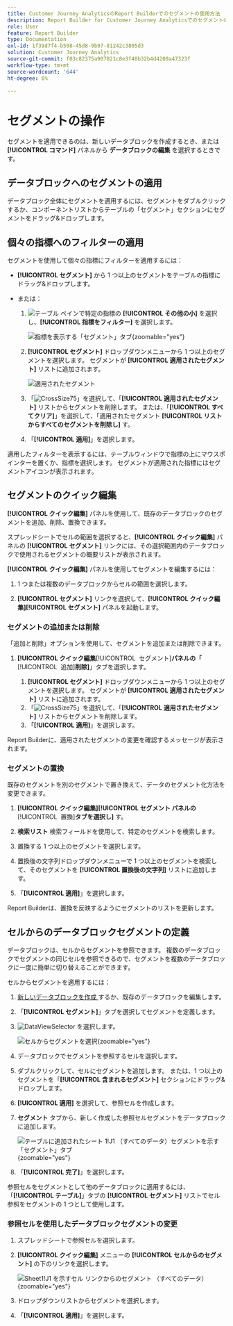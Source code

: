 ```yaml
---
title: Customer Journey AnalyticsのReport Builderでのセグメントの使用方法
description: Report Builder for Customer Journey Analyticsでのセグメントの使用方法について説明します
role: User
feature: Report Builder
type: Documentation
exl-id: 1f39d7f4-b508-45d8-9b97-81242c3805d3
solution: Customer Journey Analytics
source-git-commit: f03c82375a907821c8e3f40b32b4d4200a47323f
workflow-type: tm+mt
source-wordcount: '644'
ht-degree: 6%

---
```


# セグメントの操作

セグメントを適用できるのは、新しいデータブロックを作成するとき、または **[!UICONTROL コマンド]** パネルから **データブロックの編集** を選択するときです。

## データブロックへのセグメントの適用

データブロック全体にセグメントを適用するには、セグメントをダブルクリックするか、コンポーネントリストからテーブルの「セグメント」セクションにセグメントをドラッグ&amp;ドロップします。

## 個々の指標へのフィルターの適用

セグメントを使用して個々の指標にフィルターを適用するには：

* **[!UICONTROL セグメント]** から 1 つ以上のセグメントをテーブルの指標にドラッグ&amp;ドロップします。

* または：

   1. ![ テーブル ](/help/assets/icons/MoreSmall.svg) ペインで特定の指標の **[!UICONTROL その他の小]** を選択し、**[!UICONTROL 指標をフィルター]** を選択します。

      ![ 指標を表示する「セグメント」タブ ](./assets/filter-metric.png){zoomable="yes"}

   1. **[!UICONTROL セグメント]** ドロップダウンメニューから 1 つ以上のセグメントを選択します。 セグメントが **[!UICONTROL 適用されたセグメント]** リストに追加されます。

      ![ 適用されたセグメント ](assets/segments-applied.png)
   1. 「![CrossSize75](/help/assets/icons/CrossSize75.svg)」を選択して、「**[!UICONTROL 適用されたセグメント]** リストからセグメントを削除します。 または、「**[!UICONTROL すべてクリア]**」を選択して、「適用されたセグメント **[!UICONTROL リストからすべてのセグメントを削除し]** す。
   1. 「**[!UICONTROL 適用]**」を選択します。

適用したフィルターを表示するには、テーブルウィンドウで指標の上にマウスポインターを置くか、指標を選択します。 セグメントが適用された指標にはセグメントアイコンが表示されます。


## セグメントのクイック編集

**[!UICONTROL クイック編集]** パネルを使用して、既存のデータブロックのセグメントを追加、削除、置換できます。

スプレッドシートでセルの範囲を選択すると、**[!UICONTROL クイック編集]** パネルの **[!UICONTROL セグメント]** リンクには、その選択範囲内のデータブロックで使用されるセグメントの概要リストが表示されます。

**[!UICONTROL クイック編集]** パネルを使用してセグメントを編集するには：

1. 1 つまたは複数のデータブロックからセルの範囲を選択します。

1. **[!UICONTROL セグメント]** リンクを選択して、**[!UICONTROL クイック編集]**&#x200B;**[!UICONTROL セグメント]** パネルを起動します。


### セグメントの追加または削除

「追加と削除」オプションを使用して、セグメントを追加または削除できます。

1. **[!UICONTROL クイック編集**&#x200B;[!UICONTROL &#x200B; セグメント &#x200B;]&#x200B;**パネルの「**&#x200B;[!UICONTROL &#x200B; 追加 &#x200B;]&#x200B;**削除]**」タブを選択します。


   1. **[!UICONTROL セグメント]** ドロップダウンメニューから 1 つ以上のセグメントを選択します。 セグメントが **[!UICONTROL 適用されたセグメント]** リストに追加されます。
   1. 「![CrossSize75](/help/assets/icons/CrossSize75.svg)」を選択して、「**[!UICONTROL 適用されたセグメント]** リストからセグメントを削除します。
   1. 「**[!UICONTROL 適用]**」を選択します。

Report Builderに、適用されたセグメントの変更を確認するメッセージが表示されます。

### セグメントの置換

既存のセグメントを別のセグメントで置き換えて、データのセグメント化方法を変更できます。

1. **[!UICONTROL クイック編集]**&#x200B;**[!UICONTROL セグメント パネルの**&#x200B;[!UICONTROL &#x200B; 置換 &#x200B;]&#x200B;**タブを選択し]** す。

1. **検索リスト** 検索フィールドを使用して、特定のセグメントを検索します。

1. 置換する 1 つ以上のセグメントを選択します。

1. 置換後の文字列ドロップダウンメニューで 1 つ以上のセグメントを検索して、そのセグメントを **[!UICONTROL 置換後の文字列]** リストに追加します。

1. 「**[!UICONTROL 適用]**」を選択します。

Report Builderは、置換を反映するようにセグメントのリストを更新します。

## セルからのデータブロックセグメントの定義

データブロックは、セルからセグメントを参照できます。 複数のデータブロックでセグメントの同じセルを参照できるので、セグメントを複数のデータブロックに一度に簡単に切り替えることができます。

セルからセグメントを適用するには：

1. [ 新しいデータブロックを作成 ](create-a-data-block.md#create-a-data-block) するか、既存のデータブロックを編集します。
1. 「**[!UICONTROL セグメント]**」タブを選択してセグメントを定義します。
1. ![DataViewSelector](/help/assets/icons/DataViewSelector.svg) を選択します。

   ![ セルからセグメントを選択 ](assets/select-segment-from-cell.png){zoomable="yes"}

1. データブロックでセグメントを参照するセルを選択します。

1. ダブルクリックして、セルにセグメントを追加します。 または、1 つ以上のセグメントを「**[!UICONTROL 含まれるセグメント]** セクションにドラッグ&amp;ドロップします。

1. **[!UICONTROL 適用]** を選択して、参照セルを作成します。

1. **セグメント** タブから、新しく作成した参照セルセグメントをデータブロックに追加します。

   ![ テーブルに追加されたシート 1!J1 （すべてのデータ）セグメントを示す「セグメント」タブ ](assets/segment-from-cell-applied.png){zoomable="yes"}

1. 「**[!UICONTROL 完了]**」を選択します。

参照セルをセグメントとして他のデータブロックに適用するには、「**[!UICONTROL テーブル]**」タブの **[!UICONTROL セグメント]** リストでセル参照をセグメントの 1 つとして使用します。

### 参照セルを使用したデータブロックセグメントの変更

1. スプレッドシートで参照セルを選択します。

1. **[!UICONTROL クイック編集]** メニューの **[!UICONTROL セルからのセグメント]** の下のリンクを選択します。

   ![Sheet1!J1 を示すセル リンクからのセグメント （すべてのデータ） ](assets/select-segment-from-cell-in-sheet.png){zoomable="yes"}

1. ドロップダウンリストからセグメントを選択します。

1. 「**[!UICONTROL 適用]**」を選択します。
